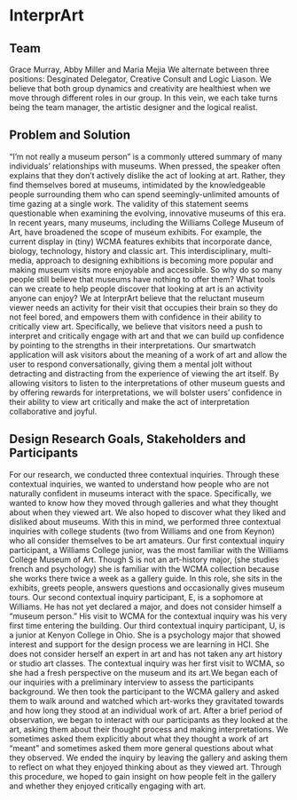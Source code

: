 # InterprArt
## Team 
Grace Murray, Abby Miller and Maria Mejia 
We alternate between three positions: Desginated Delegator, Creative Consult and Logic Liason. We believe that both group dynamics and creativity are healthiest when we move through different roles in our group. In this vein, we each take turns being the team manager, the artistic designer and the logical realist. 
## Problem and Solution
“I’m not really a museum person” is a commonly uttered summary of many individuals’ relationships with museums.  When pressed, the speaker often explains that they don’t actively dislike the act of looking at art. Rather, they find themselves bored at museums, intimidated by the knowledgeable people surrounding them who can spend seemingly-unlimited amounts of time gazing at a single work. The validity of this statement seems questionable when examining the evolving, innovative museums of this era. In recent years, many museums, including the Williams College Museum of Art, have broadened the scope of museum exhibits. For example, the current display in (tiny) WCMA features exhibits that incorporate dance, biology, technology, history and classic art. This interdisciplinary, multi-media, approach to designing exhibitions is becoming more popular and making museum visits more enjoyable and accessible. So why do so many people still believe that museums have nothing to offer them? What tools can we create to help people discover that looking at art is an activity anyone can enjoy? We at InterprArt believe that the reluctant museum viewer needs an activity for their visit that occupies their brain so they do not feel bored, and empowers them with confidence in their ability to critically view art.  Specifically, we believe that visitors need a push to interpret and critically engage with art and that we can build up confidence by pointing to the strengths in their interpretations. Our smartwatch application will ask visitors about the meaning of a work of art and allow the user to respond conversationally, giving them a mental jolt without detracting and distracting from the experience of viewing the art itself.  By allowing visitors to listen to the interpretations of other museum guests and by offering rewards for interpretations, we will bolster users’ confidence in their ability to view art critically and make the act of interpretation collaborative and joyful.
## Design Research Goals, Stakeholders and Participants
For our research, we conducted three contextual inquiries. Through these contextual inquiries, we wanted to understand how people who are not naturally confident in museums interact with the space. Specifically, we wanted to know how they moved through galleries and what they thought about when they viewed art. We also hoped to discover what they liked and disliked about museums. With this in mind, we performed three contextual inquiries with college students (two from Williams and one from Keynon) who all consider themselves to be art amateurs. Our first contextual inquiry participant, a Williams College junior, was the most familiar with the Williams College Museum of Art.  Though S is not an art-history major, (she studies french and psychology) she is familiar with the WCMA collection because she works there twice a week as a gallery guide. In this role, she sits in the exhibits, greets people, answers questions and occasionally gives museum tours. Our second contextual inquiry participant, E, is a sophomore at Williams. He has not yet declared a major, and does not consider himself a “museum person.” His visit to WCMA for the contextual inquiry was his very first time entering the building. Our third contextual inquiry participant, U, is a junior at Kenyon College in Ohio. She is a psychology major that showed interest and support for the design process we are learning in HCI. She does not consider herself an expert in art and has not taken any art history or studio art classes. The contextual inquiry was her first visit to WCMA, so she had a fresh perspective on the museum and its art.We began each of our inquiries with a preliminary interview to assess the participants background. We then took the participant to the WCMA gallery and asked them to walk around and watched which art-works they gravitated towards and how long they stood at an individual work of art. After a brief period of observation, we began to interact with our participants as they looked at the art, asking them about their thought process and making interpretations. We sometimes asked them explicitly about what they thought a work of art “meant” and sometimes asked them more general questions about what they observed. We ended the inquiry by leaving the gallery and asking them to reflect on what they enjoyed thinking about as they viewed art. Through this procedure, we hoped to gain insight on how people felt in the gallery and whether they enjoyed critically engaging with art. 

